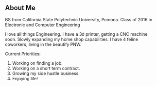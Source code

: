 ## About Me

BS from California State Polytechnic University, Pomona. Class of 2016
in Electronic and Computer Engineering

I love all things Engineering.
I have a 3d printer, getting a CNC machine soon.
Slowly expanding my home shop capabilities.
I have 4 feline coworkers, living in the beautify PNW.


Current Priorities:
1. Working on finding a job.
2. Working on a short term contract.
3. Growing my side hustle business.
4. Enjoying life!












